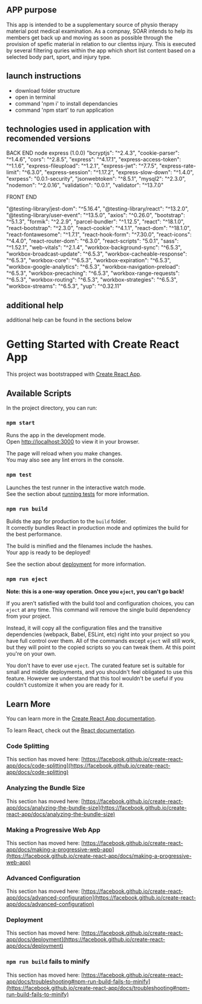 ## APP purpose 
This app is intended to be a supplementary source of physio therapy material post medical examination. 
As a compnay, SOAR intends to help its members get back up and moving as soon as possible through the 
provision of spefic material in relation to our clientss injury. This is executed by several filtering quries within the app which short list content based on a selected body part, sport, and injury type. 

## launch instructions
- download folder structure 
- open in terminal 
- command 'npm i' to install dependancies 
- command 'npm start' to run application 


## technologies used in application with recomended versions
BACK END
node express (1.0.0)
    "bcryptjs": "^2.4.3",
    "cookie-parser": "^1.4.6",
    "cors": "^2.8.5",
    "express": "^4.17.1",
    "express-access-token": "^1.1.6",
    "express-fileupload": "^1.2.1",
    "express-jwt": "^7.7.5",
    "express-rate-limit": "^6.3.0",
    "express-session": "^1.17.2",
    "express-slow-down": "^1.4.0",
    "exrpess": "0.0.1-security",
    "jsonwebtoken": "^8.5.1",
    "mysql2": "^2.3.0",
    "nodemon": "^2.0.16",
    "validation": "0.0.1",
    "validator": "^13.7.0"

FRONT END

 "@testing-library/jest-dom": "^5.16.4",
    "@testing-library/react": "^13.2.0",
    "@testing-library/user-event": "^13.5.0",
    "axios": "^0.26.0",
    "bootstrap": "^5.1.3",
    "formik": "^2.2.9",
    "parcel-bundler": "^1.12.5",
    "react": "^18.1.0",
    "react-bootstrap": "^2.3.0",
    "react-cookie": "^4.1.1",
    "react-dom": "^18.1.0",
    "react-fontawesome": "^1.7.1",
    "react-hook-form": "^7.30.0",
    "react-icons": "^4.4.0",
    "react-router-dom": "^6.3.0",
    "react-scripts": "5.0.1",
    "sass": "^1.52.1",
    "web-vitals": "^2.1.4",
    "workbox-background-sync": "^6.5.3",
    "workbox-broadcast-update": "^6.5.3",
    "workbox-cacheable-response": "^6.5.3",
    "workbox-core": "^6.5.3",
    "workbox-expiration": "^6.5.3",
    "workbox-google-analytics": "^6.5.3",
    "workbox-navigation-preload": "^6.5.3",
    "workbox-precaching": "^6.5.3",
    "workbox-range-requests": "^6.5.3",
    "workbox-routing": "^6.5.3",
    "workbox-strategies": "^6.5.3",
    "workbox-streams": "^6.5.3",
    "yup": "^0.32.11"

## additional help
additional help can be found in the sections below








# Getting Started with Create React App

This project was bootstrapped with [Create React App](https://github.com/facebook/create-react-app).

## Available Scripts

In the project directory, you can run:

### `npm start`

Runs the app in the development mode.\
Open [http://localhost:3000](http://localhost:3000) to view it in your browser.

The page will reload when you make changes.\
You may also see any lint errors in the console.

### `npm test`

Launches the test runner in the interactive watch mode.\
See the section about [running tests](https://facebook.github.io/create-react-app/docs/running-tests) for more information.

### `npm run build`

Builds the app for production to the `build` folder.\
It correctly bundles React in production mode and optimizes the build for the best performance.

The build is minified and the filenames include the hashes.\
Your app is ready to be deployed!

See the section about [deployment](https://facebook.github.io/create-react-app/docs/deployment) for more information.

### `npm run eject`

**Note: this is a one-way operation. Once you `eject`, you can't go back!**

If you aren't satisfied with the build tool and configuration choices, you can `eject` at any time. This command will remove the single build dependency from your project.

Instead, it will copy all the configuration files and the transitive dependencies (webpack, Babel, ESLint, etc) right into your project so you have full control over them. All of the commands except `eject` will still work, but they will point to the copied scripts so you can tweak them. At this point you're on your own.

You don't have to ever use `eject`. The curated feature set is suitable for small and middle deployments, and you shouldn't feel obligated to use this feature. However we understand that this tool wouldn't be useful if you couldn't customize it when you are ready for it.

## Learn More

You can learn more in the [Create React App documentation](https://facebook.github.io/create-react-app/docs/getting-started).

To learn React, check out the [React documentation](https://reactjs.org/).

### Code Splitting

This section has moved here: [https://facebook.github.io/create-react-app/docs/code-splitting](https://facebook.github.io/create-react-app/docs/code-splitting)

### Analyzing the Bundle Size

This section has moved here: [https://facebook.github.io/create-react-app/docs/analyzing-the-bundle-size](https://facebook.github.io/create-react-app/docs/analyzing-the-bundle-size)

### Making a Progressive Web App

This section has moved here: [https://facebook.github.io/create-react-app/docs/making-a-progressive-web-app](https://facebook.github.io/create-react-app/docs/making-a-progressive-web-app)

### Advanced Configuration

This section has moved here: [https://facebook.github.io/create-react-app/docs/advanced-configuration](https://facebook.github.io/create-react-app/docs/advanced-configuration)

### Deployment

This section has moved here: [https://facebook.github.io/create-react-app/docs/deployment](https://facebook.github.io/create-react-app/docs/deployment)

### `npm run build` fails to minify

This section has moved here: [https://facebook.github.io/create-react-app/docs/troubleshooting#npm-run-build-fails-to-minify](https://facebook.github.io/create-react-app/docs/troubleshooting#npm-run-build-fails-to-minify)
